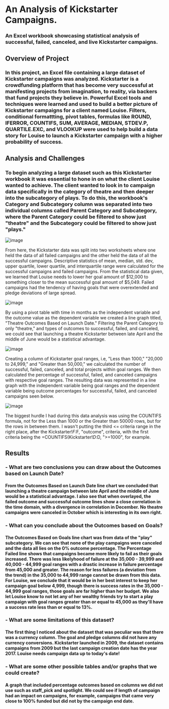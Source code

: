 # An Analysis of Kickstarter Campaigns.

### An Excel workbook showcasing statistical analysis of successful, failed, canceled, and live Kickstarter campaigns.

## Overview of Project

### In this project, an Excel file containing a large dataset of Kickstarter campaigns was analyzed. Kickstarter is a crowdfunding platform that has become very successful at manifesting projects from imagination, to reality, via backers that fund projects they believe in. Powerful Excel tools and techniques were learned and used to build a better picture of Kickstarter campaigns for a client named Louise. Filters, conditional formattting, pivot tables, formulas like ROUND, IFERROR, COUNTIFS, SUM, AVERAGE, MEDIAN, STDEV.P, QUARTILE.EXC, and VLOOKUP were used to help build a data story for Louise to launch a Kickstarter campaign with a higher probability of success.

## Analysis and Challenges
### To begin analyzing a large dataset such as this Kickstarter workbook it was essential to hone in on what the client Louise wanted to achieve. The client wanted to look in to campaign data specifically in the category of theatre and then deeper into the subcategory of plays. To do this, the workbook's Category and Subcategory column was separated into two individual columns called Parent Category and Subcategory, where the Parent Category could be filtered to show just "theatre" and the Subcategory could be filtered to show just "plays."

![image](https://user-images.githubusercontent.com/27036669/138611094-dab8cd49-93a9-4912-8360-e479470c376a.png)

From here, the Kickstarter data was split into two worksheets where one held the data of all failed campaigns and the other held the data of all the successful campaigns. Descriptive statistics of mean, median, std. dev, upper quartile, lower quartile, and interquartile range were calculated for the successful campaigns and failed campaigns. From the statistical data given, we learned that Louise needs to lower her goal amount of $12,000 to something closer to the mean successful goal amount of $5,049. Failed campaigns had the tendency of having goals that were overextended and pledge deviations of large spread. 

![image](https://user-images.githubusercontent.com/27036669/138615048-bf155014-0d4a-4b1a-b81e-de80f6b3c2d2.png)

By using a pivot table with time in months as the independent variable and the outcome value as the dependent variable we created a line graph titled, "Theatre Outcomes Based on Launch Date." Filtering the Parent Category to only "theatre," and types of outcomes to successful, failed, and canceled, we could see that launching a theatre Kickstarter between late April and the middle of June would be a statistical advantage. 

![image](https://user-images.githubusercontent.com/27036669/138615215-bdfaf379-1abc-4206-9396-fbd02de44d72.png)

Creating a column of Kickstarter goal ranges, i.e, "Less than 1000," "20,000 to 24,999," and "Greater than 50,000," we calculated the number of successful, failed, canceled, and total projects within goal ranges. We then calculated the percentage of successful, failed, and canceled campaigns with respective goal ranges. The resulting data was represented in a line graph with the independent variable being goal ranges and the dependent variable being outcome percentages for successful, failed, and canceled campaigns seen below.

![image](https://user-images.githubusercontent.com/27036669/138615367-0a27af25-8114-4df5-8bc5-264171109eb2.png)

The biggest hurdle I had during this data analysis was using the COUNTIFS formula, not for the Less than 1000 or the Greater than 50000 rows, but for the rows in between them. I wasn't putting the third <= criteria range in the right place, after the Kickstarter!$F:$F, "outcome", criteria, with the first criteria being the =COUNTIFS(Kickstarter!$D:$D, ">=1000", for example.

## Results

### - What are two conclusions you can draw about the Outcomes based on Launch Date?

#### From the Outcomes Based on Launch Date line chart we concluded that launching a theatre campaign between late April and the middle of June would be a statistical advantage. I also see that when overlayed, the failed outcome and successful outcome lines show a close correlation in the time domain, with a divergence in correlation in December. No theatre campaigns were canceled in October which is interesting in its own right.

### - What can you conclude about the Outcomes based on Goals?

#### The Outcomes Based on Goals line chart was from data of the "play" subcategory. We can see that none of the play campaigns were canceled and the data all lies on the 0% outcome percentage. The Percentage Failed line shows that campaigns became more likely to fail as their goals increased. There was less likelyhood of failure at the 35,000 - 39,999 and 40,000 - 44,999 goal ranges with a drastic increase in failure percentage from 45,000 and greater. The reason for less failures (a deviation from the trend) in the 35,000 to 44,999 range cannot be drawn from this data. For Louise, we conclude that it would be in her best interest to keep her campaign goal below 4,999, though there is success rates in the 35,000 - 44,999 goal ranges, those goals are far higher than her budget. We also let Louise know to not let any of her wealthy friends try to start a play campaign with goal ranges greater than or equal to 45,000 as they'll have a success rate less than or equal to 13%.

### - What are some limitations of this dataset?

#### The first thing I noticed about the dataset that was peculiar was that there was a currency column. The goal and pledge columns did not have any currency conversions. Kickstarter launched in 2009, the dataset contains campaigns from 2009 but the last campaign creation date has the year 2017. Louise needs campaign data up to today's date!

### - What are some other possible tables and/or graphs that we could create?

#### A graph that included percentage outcomes based on columns we did not use such as staff_pick and spotlight. We could see if length of campaign had an impact on campaigns, for example, campaigns that came very close to 100% funded but did not by the campaign end date.

